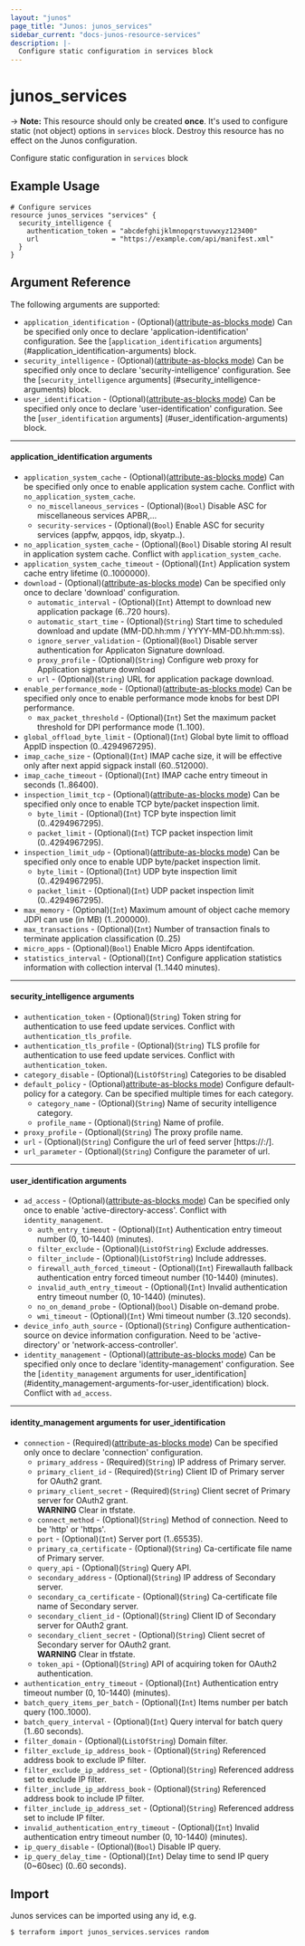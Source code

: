 ```yaml
---
layout: "junos"
page_title: "Junos: junos_services"
sidebar_current: "docs-junos-resource-services"
description: |-
  Configure static configuration in services block
---
```


# junos_services

-> **Note:** This resource should only be created **once**. It's used to configure static (not object) options in `services` block. Destroy this resource has no effect on the Junos configuration.

Configure static configuration in `services` block

## Example Usage

```hcl
# Configure services
resource junos_services "services" {
  security_intelligence {
    authentication_token = "abcdefghijklmnopqrstuvwxyz123400"
    url                  = "https://example.com/api/manifest.xml"
  }
}
```

## Argument Reference

The following arguments are supported:

* `application_identification` - (Optional)([attribute-as-blocks mode](https://www.terraform.io/docs/configuration/attr-as-blocks.html)) Can be specified only once to declare 'application-identification' configuration. See the [`application_identification` arguments] (#application_identification-arguments) block.
* `security_intelligence` - (Optional)([attribute-as-blocks mode](https://www.terraform.io/docs/configuration/attr-as-blocks.html)) Can be specified only once to declare 'security-intelligence' configuration. See the [`security_intelligence` arguments] (#security_intelligence-arguments) block.
* `user_identification` - (Optional)([attribute-as-blocks mode](https://www.terraform.io/docs/configuration/attr-as-blocks.html)) Can be specified only once to declare 'user-identification' configuration. See the [`user_identification` arguments] (#user_identification-arguments) block.

---
#### application_identification arguments
* `application_system_cache` - (Optional)([attribute-as-blocks mode](https://www.terraform.io/docs/configuration/attr-as-blocks.html)) Can be specified only once to enable application system cache. Conflict with `no_application_system_cache`.
  * `no_miscellaneous_services` - (Optional)(`Bool`) Disable ASC for miscellaneous services APBR,...
  * `security-services` - (Optional)(`Bool`) Enable ASC for security services (appfw, appqos, idp, skyatp..).
* `no_application_system_cache` - (Optional)(`Bool`) Disable storing AI result in application system cache. Conflict with `application_system_cache`.
* `application_system_cache_timeout` - (Optional)(`Int`) Application system cache entry lifetime (0..1000000).
* `download` - (Optional)([attribute-as-blocks mode](https://www.terraform.io/docs/configuration/attr-as-blocks.html)) Can be specified only once to declare 'download' configuration.
  * `automatic_interval` - (Optional)(`Int`) Attempt to download new application package (6..720 hours).
  * `automatic_start_time` - (Optional)(`String`) Start time to scheduled download and update (MM-DD.hh:mm / YYYY-MM-DD.hh:mm:ss).
  * `ignore_server_validation` - (Optional)(`Bool`) Disable server authentication for Applicaton Signature download.
  * `proxy_profile` - (Optional)(`String`) Configure web proxy for Application signature download
  * `url` - (Optional)(`String`) URL for application package download.
* `enable_performance_mode` - (Optional)([attribute-as-blocks mode](https://www.terraform.io/docs/configuration/attr-as-blocks.html)) Can be specified only once to enable performance mode knobs for best DPI performance.
  * `max_packet_threshold` - (Optional)(`Int`) Set the maximum packet threshold for DPI performance mode (1..100).
* `global_offload_byte_limit` - (Optional)(`Int`) Global byte limit to offload AppID inspection (0..4294967295).
* `imap_cache_size` - (Optional)(`Int`) IMAP cache size, it will be effective only after next appid sigpack install (60..512000).
* `imap_cache_timeout` - (Optional)(`Int`) IMAP cache entry timeout in seconds (1..86400).
* `inspection_limit_tcp` - (Optional)([attribute-as-blocks mode](https://www.terraform.io/docs/configuration/attr-as-blocks.html)) Can be specified only once to enable TCP byte/packet inspection limit.
  * `byte_limit` - (Optional)(`Int`) TCP byte inspection limit (0..4294967295).
  * `packet_limit` - (Optional)(`Int`) TCP packet inspection limit (0..4294967295).
* `inspection_limit_udp` - (Optional)([attribute-as-blocks mode](https://www.terraform.io/docs/configuration/attr-as-blocks.html)) Can be specified only once to enable UDP byte/packet inspection limit.
  * `byte_limit` - (Optional)(`Int`) UDP byte inspection limit (0..4294967295).
  * `packet_limit` - (Optional)(`Int`) UDP packet inspection limit (0..4294967295).
* `max_memory` - (Optional)(`Int`) Maximum amount of object cache memory JDPI can use (in MB) (1..200000).
* `max_transactions` - (Optional)(`Int`) Number of transaction finals to terminate application classification (0..25)
* `micro_apps` - (Optional)(`Bool`) Enable Micro Apps identifcation.
* `statistics_interval` - (Optional)(`Int`) Configure application statistics information with collection interval (1..1440 minutes).

---
#### security_intelligence arguments
* `authentication_token` - (Optional)(`String`) Token string for authentication to use feed update services. Conflict with `authentication_tls_profile`.
* `authentication_tls_profile` - (Optional)(`String`) TLS profile for authentication to use feed update services. Conflict with `authentication_token`.
* `category_disable` - (Optional)(`ListOfString`) Categories to be disabled
* `default_policy` - (Optional)[attribute-as-blocks mode](https://www.terraform.io/docs/configuration/attr-as-blocks.html)) Configure default-policy for a category. Can be specified multiple times for each category.
  * `category_name` - (Optional)(`String`) Name of security intelligence category.
  * `profile_name` - (Optional)(`String`) Name of profile.
* `proxy_profile` - (Optional)(`String`) The proxy profile name.
* `url` - (Optional)(`String`) Configure the url of feed server [https://<ip or hostname>:<port>/<uri>].
* `url_parameter` - (Optional)(`String`) Configure the parameter of url.

---
#### user_identification arguments
* `ad_access` - (Optional)([attribute-as-blocks mode](https://www.terraform.io/docs/configuration/attr-as-blocks.html)) Can be specified only once to enable 'active-directory-access'. Conflict with `identity_management`.
  * `auth_entry_timeout` - (Optional)(`Int`) Authentication entry timeout number (0, 10-1440) (minutes).
  * `filter_exclude` - (Optional)(`ListOfString`) Exclude addresses.
  * `filter_include` - (Optional)(`ListOfString`) Include addresses.
  * `firewall_auth_forced_timeout` - (Optional)(`Int`) Firewallauth fallback authentication entry forced timeout number (10-1440) (minutes).
  * `invalid_auth_entry_timeout` - (Optional)(`Int`) Invalid authentication entry timeout number (0, 10-1440) (minutes).
  * `no_on_demand_probe` - (Optional)(`bool`) Disable on-demand probe.
  * `wmi_timeout` - (Optional)(`Int`) Wmi timeout number (3..120 seconds).
* `device_info_auth_source` - (Optional)(`String`) Configure authentication-source on device information configuration. Need to be 'active-directory' or 'network-access-controller'.
* `identity_management` - (Optional)([attribute-as-blocks mode](https://www.terraform.io/docs/configuration/attr-as-blocks.html)) Can be specified only once to declare 'identity-management' configuration. See the [`identity_management` arguments for user_identification] (#identity_management-arguments-for-user_identification) block. Conflict with `ad_access`.

---
#### identity_management arguments for user_identification
* `connection` - (Required)([attribute-as-blocks mode](https://www.terraform.io/docs/configuration/attr-as-blocks.html)) Can be specified only once to declare 'connection' configuration.
  * `primary_address` - (Required)(`String`) IP address of Primary server.
  * `primary_client_id` - (Required)(`String`) Client ID of Primary server for OAuth2 grant.
  * `primary_client_secret` - (Required)(`String`) Client secret of Primary server for OAuth2 grant.  
  **WARNING** Clear in tfstate.
  * `connect_method` - (Optional)(`String`) Method of connection. Need to be 'http' or 'https'.
  * `port` - (Optional)(`Int`) Server port (1..65535).
  * `primary_ca_certificate` - (Optional)(`String`) Ca-certificate file name of Primary server.
  * `query_api` - (Optional)(`String`) Query API.
  * `secondary_address` - (Optional)(`String`) IP address of Secondary server.
  * `secondary_ca_certificate` - (Optional)(`String`) Ca-certificate file name of Secondary server.
  * `secondary_client_id` - (Optional)(`String`) Client ID of Secondary server for OAuth2 grant.
  * `secondary_client_secret` - (Optional)(`String`) Client secret of Secondary server for OAuth2 grant.  
  **WARNING** Clear in tfstate.
  * `token_api` - (Optional)(`String`) API of acquiring token for OAuth2 authentication.
* `authentication_entry_timeout` - (Optional)(`Int`) Authentication entry timeout number (0, 10-1440) (minutes).
* `batch_query_items_per_batch` - (Optional)(`Int`) Items number per batch query (100..1000).
* `batch_query_interval` - (Optional)(`Int`) Query interval for batch query (1..60 seconds).
* `filter_domain` - (Optional)(`ListOfString`) Domain filter.
* `filter_exclude_ip_address_book` - (Optional)(`String`) Referenced address book to exclude IP filter.
* `filter_exclude_ip_address_set` - (Optional)(`String`) Referenced address set to exclude IP filter.
* `filter_include_ip_address_book` - (Optional)(`String`) Referenced address book to include IP filter.
* `filter_include_ip_address_set` - (Optional)(`String`) Referenced address set to include IP filter.
* `invalid_authentication_entry_timeout` - (Optional)(`Int`) Invalid authentication entry timeout number (0, 10-1440) (minutes).
* `ip_query_disable` - (Optional)(`Bool`) Disable IP query.
* `ip_query_delay_time` - (Optional)(`Int`) Delay time to send IP query (0~60sec) (0..60 seconds).
  
## Import

Junos services can be imported using any id, e.g.

```
$ terraform import junos_services.services random
```
